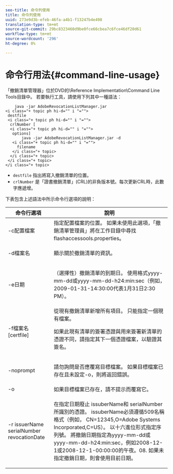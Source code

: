 ```yaml
---
seo-title: 命令列使用
title: 命令列使用
uuid: 273e9d3b-efeb-46fa-a4b1-f13247b4e498
translation-type: tm+mt
source-git-commit: 29bc8323460d9be0fce66cbea7c6fce46df20d61
workflow-type: tm+mt
source-wordcount: '296'
ht-degree: 0%

---
```



# 命令行用法{#command-line-usage}

「撤銷清單管理器」位於DVD的\Reference Implementation\Command Line Tools目錄中。 若要執行工具，請使用下列其中一種語法：

```
    java -jar AdobeRevocationListManager.jar 
<i class="+ topic ph hi-d="" i "="">
 destfile 
 <i class="+ topic ph hi-d="" i "="">
  crlNumber [
  <i class="+ topic ph hi-d="" i "="">
   options] 
       java -jar AdobeRevocationListManager.jar -d 
   <i class="+ topic ph hi-d="" i "="">
     filename
   </i class="+ topic>
  </i class="+ topic>
 </i class="+ topic>
</i class="+ topic>
```

* `destfile` 指出將寫入撤銷清單的位置。
* `crlNumber` 是「證書撤銷清單」(CRL)的非負版本號。每次更新CRL時，此數字應遞增。

下表包含上述語法中所示命令行選項的說明：

<table frame="all" colsep="1" rowsep="1" class="+ topic/table adobe-d/table " id="table_a3y_wqy_n4"> 
 <thead class="- topic/thead "> 
  <tr rowsep="1" class="- topic/row "> 
   <th colname="1" class="- topic/entry entry"> 命令行選項 </th> 
   <th colname="2" class="- topic/entry entry"> 說明 </th> 
  </tr> 
 </thead>
 <tbody class="- topic/tbody "> 
  <tr rowsep="1" class="- topic/row "> 
   <td colname="1" class="- topic/entry "><span class="+ topic/ph pr-d/codeph codeph">-c配置檔案</span> </td> 
   <td colname="2" class="- topic/entry ">指定配置檔案的位置。 如果未使用此選項，「撤銷清單管理員」將在工作目錄中尋找<span class="filepath"> flashaccessools.properties</span>。 </td> 
  </tr> 
  <tr rowsep="1" class="- topic/row "> 
   <td colname="1" class="- topic/entry "><span class="+ topic/ph pr-d/codeph codeph">-d檔案名</span> </td> 
   <td colname="2" class="- topic/entry "> <p class="- topic/p ">顯示關於撤銷清單的資訊。 </p> </td> 
  </tr> 
  <tr rowsep="1" class="- topic/row "> 
   <td colname="1" class="- topic/entry "><span class="+ topic/ph pr-d/codeph codeph">-e日期</span> </td> 
   <td colname="2" class="- topic/entry "> <p class="- topic/p ">（選擇性）撤銷清單的到期日。 使用格式<span class="+ topic/ph pr-d/codeph codeph">yyyy-mm-dd</span>或<span class="+ topic/ph pr-d/codeph codeph">yyyy-mm-dd-h24:min:sec</span>（例如，2009-01-31-14:30:00代表1月31日2:30 PM）。 </p> </td> 
  </tr> 
  <tr rowsep="1" class="- topic/row "> 
   <td colname="1" class="- topic/entry "><span class="codeph">-f檔案名[certfile]</span> </td> 
   <td colname="2" class="- topic/entry ">從現有撤銷清單新增所有項目。 只能指定一個現有檔案。 <p class="- topic/p ">如果此現有清單的簽署憑證與用來簽署新清單的憑證不同，請指定其下一個憑證檔案，以驗證其簽名。 </p> </td> 
  </tr> 
  <tr rowsep="1" class="- topic/row "> 
   <td colname="1" class="- topic/entry "><span class="codeph"> -noprompt</span> </td> 
   <td colname="2" class="- topic/entry "> <p class="- topic/p ">請勿詢問是否應覆寫目標檔案。 如果目標檔案已存在且未設定-o，則將返回錯誤。 </p> </td> 
  </tr> 
  <tr rowsep="1" class="- topic/row "> 
   <td colname="1" class="- topic/entry "><span class="codeph"> -o</span> </td> 
   <td colname="2" class="- topic/entry "> 如果目標檔案已存在，請不提示而覆寫它。 </td> 
  </tr> 
  <tr rowsep="0" class="- topic/row "> 
   <td colname="1" class="- topic/entry "><span class="codeph">-r issuerName serialNumber revocationDate</span> </td> 
   <td colname="2" class="- topic/entry "> <p class="- topic/p ">在指定日期廢止<span class="codeph"> issuberName</span>和<span class="codeph"> serialNumber</span>所識別的憑證。 <span class="codeph"> issuberName</span>必須遵循509名稱格式（例如，<span class="codeph"> CN=12345,O=Adobe Systems Incorporated,C=US</span>）。 以十六進位形式指定序列號。 將撤銷日期指定為<span class="+ topic/ph pr-d/codeph codeph">yyyy-mm-dd</span>或<span class="+ topic/ph pr-d/codeph codeph">yyyy-mm-dd-h24:min:sec</span>，例如2008-12-1或2008-12-1-00:00:00的午夜。08. 如果未指定撤銷日期，則會使用目前日期。 </p> </td> 
  </tr> 
 </tbody> 
</table>

